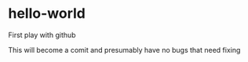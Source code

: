 # hello-world
First play with github

This will become a comit and presumably have no bugs that need fixing
